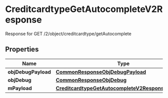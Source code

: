 

# CreditcardtypeGetAutocompleteV2Response

Response for GET /2/object/creditcardtype/getAutocomplete

## Properties

| Name | Type | Description | Notes |
|------------ | ------------- | ------------- | -------------|
|**objDebugPayload** | [**CommonResponseObjDebugPayload**](CommonResponseObjDebugPayload.md) |  |  |
|**objDebug** | [**CommonResponseObjDebug**](CommonResponseObjDebug.md) |  |  [optional] |
|**mPayload** | [**CreditcardtypeGetAutocompleteV2ResponseMPayload**](CreditcardtypeGetAutocompleteV2ResponseMPayload.md) |  |  |



